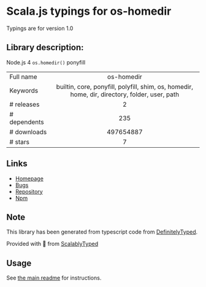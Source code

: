 
# Scala.js typings for os-homedir

Typings are for version 1.0

## Library description:
Node.js 4 `os.homedir()` ponyfill

|                    |                 |
| ------------------ | :-------------: |
| Full name          | os-homedir |
| Keywords           | builtin, core, ponyfill, polyfill, shim, os, homedir, home, dir, directory, folder, user, path |
| # releases         | 2 |
| # dependents       | 235 |
| # downloads        | 497654887 |
| # stars            | 7 |

## Links
- [Homepage](https://github.com/sindresorhus/os-homedir#readme)
- [Bugs](https://github.com/sindresorhus/os-homedir/issues)
- [Repository](https://github.com/sindresorhus/os-homedir)
- [Npm](https://www.npmjs.com/package/os-homedir)
    


## Note
This library has been generated from typescript code from [DefinitelyTyped](https://definitelytyped.org).

Provided with :purple_heart: from [ScalablyTyped](https://github.com/oyvindberg/ScalablyTyped)

## Usage
See [the main readme](../../readme.md) for instructions.


